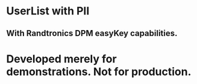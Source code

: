 # UserList with PII
## With Randtronics DPM easyKey capabilities.

# Developed merely for demonstrations. Not for production.
